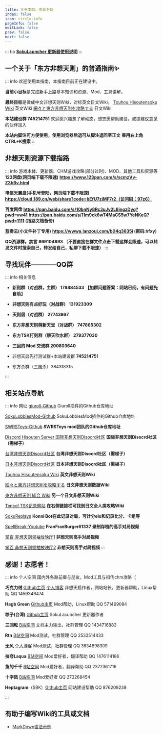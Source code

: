 ```yaml
---
title: 关于本站、资源下载
index: false
icon: circle-info
pageInfo: false
editLink: false
prev: false
next: false
---
```


::: tip
[**SokuLauncher 更新器使用说明**](/FAQ/update.html)
:::

## **一个关于「东方非想天则」的普通指南✨**


::: info
欢迎使用本指南，本指南目前正在建设中。

**当前小目标**是完成新手上路基本知识和资源、Mod、工具讲解。

**最终目标**是做成中文非想天则Wiki，对标英文日文Wiki。
[Touhou Hisoutensoku Wiki](https://hisouten.koumakan.jp/wiki/Touhou_Hisoutensoku_Wiki) 英文Wiki
[細々と東方非想天則を攻略する](https://w.atwiki.jp/bulletaction/) 日文Wiki

**本站建设群 745214751** 欢迎感兴趣想了解动态，想志愿帮助建设，或提建议意见的伙伴加入

**本站内脚注可方便使用，使用浏览器后退可从脚注返回至正文**
**善用右上角CTRL+K搜索**
:::


## **非想天则资源下载指路**


::: info 游戏本体、更新器、CHM游戏攻略(部分过时)、MOD、其他工具和资源等
**123网盘(网页端下载不限速)**
**https://www.123pan.com/s/scmzVv-Z3h6v.html**

**电信天翼盘(手机号登陆，网页端下载不限速)**
**https://cloud.189.cn/web/share?code=bEfU7zjMF7r2（访问码：97z6）**

**百度网盘**
**https://pan.baidu.com/s/10bnNy8Rc3uJv2L8jngzDyg?pwd=vw41**
**https://pan.baidu.com/s/11m9ck6wT4MaCS5w7YeNKeQ?pwd=1111 (指路文档备份)**

**蓝奏云(小文件补丁专用)**
**https://wwwa.lanzouj.com/b04q3635i (密码:hfxy)**

**QQ资源群，禁言**
**869104893  （不要直接在群文件点击下载这样会限速，可以转发文件时搜索自己，转发给自己，私聊下载不限速）**
:::


## **寻找玩伴————QQ群** 

::: info 相关信息

- **新则群（对战群，主群）  178884533**  **【加群问题答案：网站已阅，有问题先自助】**

- **非想天则有点好玩（对战群）  131923309**

- **天则居（对战群）  27743867**

- **东方非想天则萌新天堂（对战群）  747865302**

- **东方TSK打则群（聊天吹水群）   279377030**

- **三回的 Mod 交流群  200803640**

- 非想天启先行测试群+本站建设群  **745214751**

- 东方杀群（三国杀）384318315

:::




## **相关站点导航**

::: info 网址
[giuroll-Github](https://github.com/Giufinn/giuroll) Giuroll插件的Github仓库地址

[SokuLobbiesMod-Github](https://github.com/Gegel85/SokuLobbies) SokuLobbiesMod插件的Github仓库地址

[SWRSToys-Github](https://github.com/SokuDev/SokuMods) **SWRSToys mod团队的Github仓库地址**

[Discord Hisouten Server 国际非想天则Disocrd社区](https://discord.gg/hisouten) **国际非想天则Disocrd社区（需梯子）**

[台湾非想天则Disocrd社区](https://discord.gg/jUN6xnEj3w) **台湾非想天则Disocrd社区（需梯子）**

[日本非想天则Disocrd社区](https://discord.gg/MPbaPbGzmh) **日本非想天则Disocrd社区（需梯子）**

[Touhou Hisoutensoku Wiki](https://hisouten.koumakan.jp/wiki/Touhou_Hisoutensoku_Wiki) **英文非想天则Wiki**

[細々と東方非想天則を攻略する](https://w.atwiki.jp/bulletaction/) **日文非想天则数据Wiki**

[東方非想天則 総合 Wiki](http://th123.glasscore.net/) **另一个日文非想天则Wiki**

[Tenco! TSK记录网站](https://tenco.info/game/2/pov/2/) **在右侧链接栏可找到日文全人类攻略Wiki**

[SokuReplays](https://sokureplays.delthas.fr) **Konni Bot在此记录对局，可计分elo和记录比分、卡组等**

[SpellBreak-Youtube](https://www.youtube.com/c/SpellBreakSoku/videos) **FranFranBurger#1337 录制存档的高手对局视频**

[掌百 非想天则领袖放映厅1](https://space.bilibili.com/691870131/video) **非想天则高手对局视频**

[掌百 非想天则领袖放映厅2](https://space.bilibili.com/485915/video) **非想天则高手对局视频**
:::

## **感谢！志愿者！** 

::: info 个人空间
国内外各路前辈与朋友，Mod工具与祖传chm攻略（

**巧克力绒** [Github主页](https://github.com/ChocoFleece)  [个人博客](https://514.live/) 非想天启作者，网站站长，更新器帮助，Linux帮助 QQ 1459346474

**Hagb Green** [Github主页](https://github.com/Hagb) Mod帮助，Linux帮助 QQ 571499084

**粽子(台湾)** [Github主页](https://github.com/0Miles) SokuLacuncher 更新器作者

**三回転** [B站空间](https://space.bilibili.com/357511007) 文档主力输出，社群管理 QQ 1434716883

**Rtn** [B站空间](https://space.bilibili.com/21536) Mod测试，社群管理 QQ 2532514433

**无风** [个人博客](https://lzusaaa.com/) Mod测试，社群管理 QQ 3634898309

**拉夸Laqua** [B站空间](https://space.bilibili.com/2263854) Mod爱好者，翻译帮助 QQ 1476114186

**鱼的千千** [B站空间](https://space.bilibili.com/179036988) Mod爱好者，翻译帮助 QQ 2372361719

**十字凤** [B站空间](https://space.bilibili.com/12109907) Mod爱好者 QQ 273268454

**Heptagram**（SBK）[Github主页](https://github.com/UTSUHO) 网站建设帮助 QQ 876209239

:::


## 有助于编写Wiki的工具或文档
- [MarkDown语法示例](https://theme-hope.vuejs.press/zh/cookbook/markdown/demo.html#%E5%88%86%E5%89%B2%E7%BA%BF)


